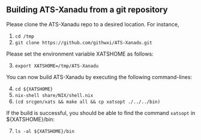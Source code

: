 
## Building ATS-Xanadu from a git repository

Please clone the ATS-Xanadu repo to a desired
location. For instance,

1. `cd /tmp`
2. `git clone https://github.com/githwxi/ATS-Xanadu.git`

Please set the environment variable XATSHOME as follows:

3. `export XATSHOME=/tmp/ATS-Xanadu`

You can now build ATS-Xanadu by executing the following
command-lines:

4. `cd ${XATSHOME}`
5. `nix-shell share/NIX/shell.nix`
6. `(cd srcgen/xats && make all && cp xatsopt ./../../bin)`

If the build is successful, you should be able to find
the command `xatsopt` in ${XATSHOME}/bin:

7. `ls -al ${XATSHOME}/bin`
